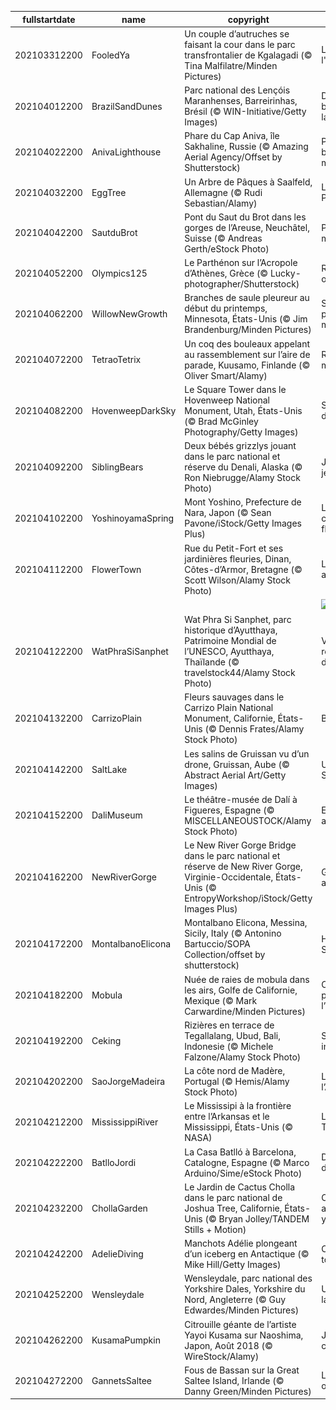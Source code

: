 |fullstartdate|name|copyright|title|image|
|--|--|--|--|--|
202103312200|FooledYa|Un couple d’autruches se faisant la cour dans le parc transfrontalier de Kgalagadi (© Tina Malfilatre/Minden Pictures)|L'art de faire l'autruche|![](/fr-FR/2021/04/202103312200FooledYa.jpg)|
202104012200|BrazilSandDunes|Parc national des Lençóis Maranhenses, Barreirinhas, Brésil (© WIN-Initiative/Getty Images)|Dunes blanches, lagons bleus|![](/fr-FR/2021/04/202104012200BrazilSandDunes.jpg)|
202104022200|AnivaLighthouse|Phare du Cap Aniva, île Sakhaline, Russie (© Amazing Aerial Agency/Offset by Shutterstock)|Phare du bout du monde|![](/fr-FR/2021/04/202104022200AnivaLighthouse.jpg)|
202104032200|EggTree|Un Arbre de Pâques à Saalfeld, Allemagne (© Rudi Sebastian/Alamy)|L’Arbre de Pâques|![](/fr-FR/2021/04/202104032200EggTree.jpg)|
202104042200|SautduBrot|Pont du Saut du Brot dans les gorges de l’Areuse, Neuchâtel, Suisse (© Andreas Gerth/eStock Photo)|Pont des mystères|![](/fr-FR/2021/04/202104042200SautduBrot.jpg)|
202104052200|Olympics125|Le Parthénon sur l’Acropole d’Athènes, Grèce (© Lucky-photographer/Shutterstock)|Renaissance olympique|![](/fr-FR/2021/04/202104052200Olympics125.jpg)|
202104062200|WillowNewGrowth|Branches de saule pleureur au début du printemps, Minnesota, États-Unis (© Jim Brandenburg/Minden Pictures)|Saule pleureur mais heureux|![](/fr-FR/2021/04/202104062200WillowNewGrowth.jpg)|
202104072200|TetraoTetrix|Un coq des bouleaux appelant au rassemblement sur l’aire de parade, Kuusamo, Finlande (© Oliver Smart/Alamy)|Regardez-moi !|![](/fr-FR/2021/04/202104072200TetraoTetrix.jpg)|
202104082200|HovenweepDarkSky|Le Square Tower dans le Hovenweep National Monument, Utah, États-Unis (© Brad McGinley Photography/Getty Images)|Sous le ciel de cristal|![](/fr-FR/2021/04/202104082200HovenweepDarkSky.jpg)|
202104092200|SiblingBears|Deux bébés grizzlys jouant dans le parc national et réserve du Denali, Alaska (© Ron Niebrugge/Alamy Stock Photo)|Jeu de main, jeu de vilain|![](/fr-FR/2021/04/202104092200SiblingBears.jpg)|
202104102200|YoshinoyamaSpring|Mont Yoshino, Prefecture de Nara, Japon (© Sean Pavone/iStock/Getty Images Plus)|L’heure des cerisiers en fleur|![](/fr-FR/2021/04/202104102200YoshinoyamaSpring.jpg)|
202104112200|FlowerTown|Rue du Petit-Fort et ses jardinières fleuries, Dinan, Côtes-d’Armor, Bretagne (© Scott Wilson/Alamy Stock Photo)|Le printemps aux balcons|![](/fr-FR/2021/04/202104112200FlowerTown.jpg)|
||||![](/fr-FR/2021/04/.jpg)|
202104122200|WatPhraSiSanphet|Wat Phra Si Sanphet, parc historique d’Ayutthaya, Patrimoine Mondial de l’UNESCO, Ayutthaya, Thaïlande (© travelstock44/Alamy Stock Photo)|Vestiges d’un royaume déchu|![](/fr-FR/2021/04/202104122200WatPhraSiSanphet.jpg)|
202104132200|CarrizoPlain|Fleurs sauvages dans le Carrizo Plain National Monument, Californie, États-Unis (© Dennis Frates/Alamy Stock Photo)|Bol d’air pur|![](/fr-FR/2021/04/202104132200CarrizoPlain.jpg)|
202104142200|SaltLake|Les salins de Gruissan vu d’un drone, Gruissan, Aube (© Abstract Aerial Art/Getty Images)|Un air de Sénégal|![](/fr-FR/2021/04/202104142200SaltLake.jpg)|
202104152200|DaliMuseum|Le théâtre-musée de Dalí à Figueres, Espagne (© MISCELLANEOUSTOCK/Alamy Stock Photo)|Entrée d'un autre monde|![](/fr-FR/2021/04/202104152200DaliMuseum.jpg)|
202104162200|NewRiverGorge|Le New River Gorge Bridge dans le parc national et réserve de New River Gorge, Virginie-Occidentale, États-Unis (© EntropyWorkshop/iStock/Getty Images Plus)|Grandeur américaine|![](/fr-FR/2021/04/202104162200NewRiverGorge.jpg)|
202104172200|MontalbanoElicona|Montalbano Elicona, Messina, Sicily, Italy (© Antonino Bartuccio/SOPA Collection/offset by shutterstock)|Histoire de Sicile|![](/fr-FR/2021/04/202104172200MontalbanoElicona.jpg)|
202104182200|Mobula|Nuée de raies de mobula dans les airs, Golfe de Californie, Mexique (© Mark Carwardine/Minden Pictures)|Comme un poisson dans l’air|![](/fr-FR/2021/04/202104182200Mobula.jpg)|
202104192200|Ceking|Rizières en terrace de Tegallalang, Ubud, Bali, Indonesie (© Michele Falzone/Alamy Stock Photo)|Spiritualité indonésienne|![](/fr-FR/2021/04/202104192200Ceking.jpg)|
202104202200|SaoJorgeMadeira|La côte nord de Madère, Portugal (© Hemis/Alamy Stock Photo)|La Perle de l’Atlantique|![](/fr-FR/2021/04/202104202200SaoJorgeMadeira.jpg)|
202104212200|MississippiRiver|Le Mississipi à la frontière entre l’Arkansas et le Mississippi, États-Unis (© NASA)|Le Jour de la Terre|![](/fr-FR/2021/04/202104212200MississippiRiver.jpg)|
202104222200|BatlloJordi|La Casa Batlló à Barcelona, Catalogne, Espagne (© Marco Arduino/Sime/eStock Photo)|Dans la tête d’un génie|![](/fr-FR/2021/04/202104222200BatlloJordi.jpg)|
202104232200|ChollaGarden|Le Jardin de Cactus Cholla dans le parc national de Joshua Tree, Californie, États-Unis (© Bryan Jolley/TANDEM Stills + Motion)|On touche avec les yeux !|![](/fr-FR/2021/04/202104232200ChollaGarden.jpg)|
202104242200|AdelieDiving|Manchots Adélie plongeant d’un iceberg en Antactique (© Mike Hill/Getty Images)|Chacun son tour !|![](/fr-FR/2021/04/202104242200AdelieDiving.jpg)|
202104252200|Wensleydale|Wensleydale, parc national des Yorkshire Dales, Yorkshire du Nord, Angleterre (© Guy Edwardes/Minden Pictures)|Un nuage de lait ?|![](/fr-FR/2021/04/202104252200Wensleydale.jpg)|
202104262200|KusamaPumpkin|Citrouille géante de l’artiste Yayoi Kusama sur Naoshima, Japon, Août 2018 (© WireStock/Alamy)|Juste une citrouille ?|![](/fr-FR/2021/04/202104262200KusamaPumpkin.jpg)|
202104272200|GannetsSaltee|Fous de Bassan sur la Great Saltee Island, Irlande (© Danny Green/Minden Pictures)|L’île aux oiseaux|![](/fr-FR/2021/04/202104272200GannetsSaltee.jpg)|
